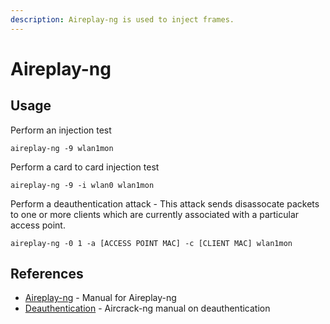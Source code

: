 ```yaml
---
description: Aireplay-ng is used to inject frames.
---
```


# Aireplay-ng

## Usage

Perform an injection test

`aireplay-ng -9 wlan1mon`

Perform a card to card injection test

`aireplay-ng -9 -i wlan0 wlan1mon`

Perform a deauthentication attack - This attack sends disassocate packets to one or more clients which are currently associated with a particular access point.

`aireplay-ng -0 1 -a [ACCESS POINT MAC] -c [CLIENT MAC] wlan1mon`

## References

* [Aireplay-ng](https://www.aircrack-ng.org/doku.php?id=aireplay-ng) - Manual for Aireplay-ng
* [Deauthentication](https://www.aircrack-ng.org/doku.php?id=deauthentication) - Aircrack-ng manual on deauthentication
